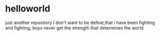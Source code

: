 # helloworld
just another repository
I don't want to be defeat,that i have been fighting and fighting,
boys never get the strength that determines the world 
